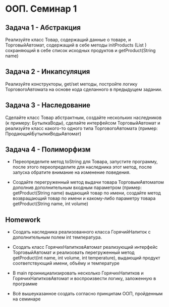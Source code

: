 # OOП. Семинар 1

## Задача 1 - Абстракция

Реализуйте класс Товар, содержащий данные о товаре, и ТорговыйАвтомат, содержащий в себе методы
initProducts (List <Product>) сохраняющий в себе список исходных продуктов и getProduct(String name)

## Задача 2 - Инкапсуляция

Реализуйте конструкторы, get/set методы, постройте логику ТорговогоАвтомата на основе кода
сделанного в предыдущем задании.

## Задача 3 - Наследование

Сделайте класс Товар абстрактным, создайте нескольких наследников (к примеру: БутылкаВоды),
сделайте интерфейсом ТорговыйАвтомат и реализуйте класс какого-то одного типа
ТорговогоАвтомата (пример: ПродающийБутылкиВодыАвтомат)

## Задача 4 - Полиморфизм

- Переопределите метод toString для Товара, запустите программу, после этого переопределите для
  наследника этот метод, после запуска обратите внимание на изменение поведения.

- Создайте перегруженный метод выдачи товара ТорговымАвтоматом дополнив дополнительным
  входным параметром (пример: getProduct(String name) выдающий товар по имени, создайте метод
  возвращающий товар по имени и какому-либо параметру товара getProduct(String name, int volume)

## Homework

- Создать наследника реализованного класса ГорячийНапиток с дополнительным полем int температура.

- Создать класс ГорячихНапитковАвтомат реализующий интерфейс ТорговыйАвтомат и реализовать перегруженный метод getProduct(int name, int volume, int temperature), выдающий продукт соответствующий имени, объёму и температуре

- В main проинициализировать несколько ГорячихНапитков и ГорячихНапитковАвтомат и воспроизвести логику, заложенную в программе

- Всё вышеуказанное создать согласно принципам ООП, пройденным на семинаре
